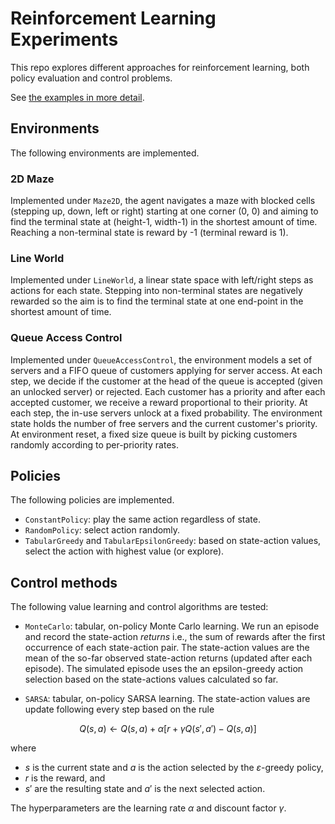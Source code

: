 # Reinforcement Learning Experiments

This repo explores different approaches for reinforcement learning, both policy evaluation and control problems. 

See [the examples in more detail](EXAMPLES.md).

## Environments

The following environments are implemented.

### 2D Maze

Implemented under `Maze2D`, the agent navigates a maze with blocked cells (stepping up, down, left or right) starting at one corner (0, 0) and aiming to find the terminal state at (height-1, width-1) in the shortest amount of time. Reaching a non-terminal state is reward by -1 (terminal reward is 1).

### Line World

Implemented under `LineWorld`, a linear state space with left/right steps as actions for each state. Stepping into non-terminal states are negatively rewarded so the aim is to find the terminal state at one end-point in the shortest amount of time.


### Queue Access Control

Implemented under `QueueAccessControl`, the environment models a set of servers and a FIFO queue of customers applying for server access. At each step, we decide if the customer at the head of the queue is accepted (given an unlocked server) or rejected. Each customer has a priority and after each accepted customer, we receive a reward proportional to their priority. At each step, the in-use servers unlock at a fixed probability. The environment state holds the number of free servers and the current customer's priority. At environment reset, a fixed size queue is built by picking customers randomly according to per-priority rates. 


## Policies

The following policies are implemented.

- `ConstantPolicy`: play the same action regardless of state.
- `RandomPolicy`: select action randomly.
- `TabularGreedy` and `TabularEpsilonGreedy`: based on state-action values, select the action with highest value (or explore).

## Control methods

The following value learning and control algorithms are tested:

- `MonteCarlo`: tabular, on-policy Monte Carlo learning. We run an episode and record the state-action _returns_ i.e., the sum of rewards after the first occurrence of each state-action pair. The state-action values are the mean of the so-far observed state-action returns (updated after each episode). The simulated episode uses the an epsilon-greedy action selection based on the state-actions values calculated so far. 

- `SARSA`: tabular, on-policy SARSA learning. The state-action values are update following every step based on the rule

$$Q(s,a) \leftarrow Q(s, a) + \alpha[r + \gamma Q(s', a') - Q(s, a)]$$

where 

- $s$ is the current state and $a$ is the action selected by the $\varepsilon$-greedy policy,
- $r$ is the reward, and
- $s'$ are the resulting state and $a'$ is the next selected action.

The hyperparameters are the learning rate $\alpha$ and discount factor $\gamma$.